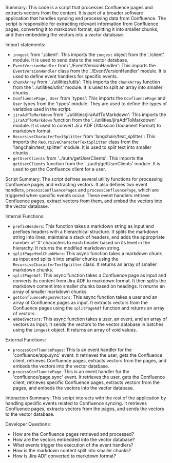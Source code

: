 Summary:
This code is a script that processes Confluence pages and extracts vectors from the content. It is part of a broader software application that handles syncing and processing data from Confluence. The script is responsible for extracting relevant information from Confluence pages, converting it to markdown format, splitting it into smaller chunks, and then embedding the vectors into a vector database.

Import statements:
- `inngest` from './client': This imports the `inngest` object from the './client' module. It is used to send data to the vector database.
- `EventVersionHandler` from './EventVersionHandler': This imports the `EventVersionHandler` class from the './EventVersionHandler' module. It is used to define event handlers for specific events.
- `chunkArray` from '../utilities/utils': This imports the `chunkArray` function from the '../utilities/utils' module. It is used to split an array into smaller chunks.
- `ConfluencePage, User` from 'types': This imports the `ConfluencePage` and `User` types from the 'types' module. They are used to define the types of variables used in the script.
- `jiraAdfToMarkdown` from '../utilities/jiraAdfToMarkdown': This imports the `jiraAdfToMarkdown` function from the '../utilities/jiraAdfToMarkdown' module. It is used to convert Jira ADF (Atlassian Document Format) to markdown format.
- `RecursiveCharacterTextSplitter` from 'langchain/text_splitter': This imports the `RecursiveCharacterTextSplitter` class from the 'langchain/text_splitter' module. It is used to split text into smaller chunks.
- `getUserClients` from '../auth/getUserClients': This imports the `getUserClients` function from the '../auth/getUserClients' module. It is used to get the Confluence client for a user.

Script Summary:
The script defines several utility functions for processing Confluence pages and extracting vectors. It also defines two event handlers, `processConfluencePages` and `processConfluencePage`, which are triggered when specific events occur. These event handlers retrieve Confluence pages, extract vectors from them, and embed the vectors into the vector database.

Internal Functions:
- `prefixHeaders`: This function takes a markdown string as input and prefixes headers with a hierarchical structure. It splits the markdown string into lines, maintains a stack of headers, and adds the appropriate number of '#' characters to each header based on its level in the hierarchy. It returns the modified markdown string.
- `splitPageHtmlChunkMore`: This async function takes a markdown chunk as input and splits it into smaller chunks using the `RecursiveCharacterTextSplitter` class. It returns an array of smaller markdown chunks.
- `splitPageAdf`: This async function takes a Confluence page as input and converts its content from Jira ADF to markdown format. It then splits the markdown content into smaller chunks based on headings. It returns an array of smaller markdown chunks.
- `getConfluencePagesVectors`: This async function takes a user and an array of Confluence pages as input. It extracts vectors from the Confluence pages using the `splitPageAdf` function and returns an array of vectors.
- `embedVectors`: This async function takes a user, an event, and an array of vectors as input. It sends the vectors to the vector database in batches using the `inngest` object. It returns an array of void values.

External Functions:
- `processConfluencePages`: This is an event handler for the 'confluence/app.sync' event. It retrieves the user, gets the Confluence client, retrieves Confluence pages, extracts vectors from the pages, and embeds the vectors into the vector database.
- `processConfluencePage`: This is an event handler for the 'confluence/page.sync' event. It retrieves the user, gets the Confluence client, retrieves specific Confluence pages, extracts vectors from the pages, and embeds the vectors into the vector database.

Interaction Summary:
This script interacts with the rest of the application by handling specific events related to Confluence syncing. It retrieves Confluence pages, extracts vectors from the pages, and sends the vectors to the vector database.

Developer Questions:
- How are the Confluence pages retrieved and processed?
- How are the vectors embedded into the vector database?
- What events trigger the execution of the event handlers?
- How is the markdown content split into smaller chunks?
- How is Jira ADF converted to markdown format?